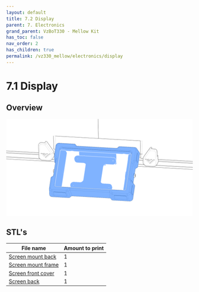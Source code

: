 ```yaml
---
layout: default
title: 7.2 Display
parent: 7. Electronics
grand_parent: VzBoT330 - Mellow Kit
has_toc: false
nav_order: 2
has_children: true
permalink: /vz330_mellow/electronics/display
---
```


# 7.1 Display

## Overview
![Overview](../../assets/images/manual/vz330_mellow/electronics/display/overview.png)

## STL's

| File name | Amount to print |
|-----------|-----------------|
| <a href="https://github.com/VzBoT3D/VzBoT-Vz330/blob/master/Assemblies%20BOM%20and%20STL/electronics/Screen%20Mount/screen%20mount%20back.stl" target="_blank">Screen mount back</a> | 1 |
| <a href="https://github.com/VzBoT3D/VzBoT-Vz330/blob/master/Assemblies%20BOM%20and%20STL/electronics/Screen%20Mount/screen%20mount%20frame.stl" target="_blank">Screen mount frame</a> | 1 |
| <a href="https://github.com/VzBoT3D/VzBoT-https://github.com/VzBoT3D/VzBoT-Vz330/blob/master/Assemblies%20BOM%20and%20STL/electronics/Screen%20Mount/New%20Version/screen%20cover.stl" target="_blank">Screen front cover</a> | 1 |
| <a href="https://github.com/VzBoT3D/VzBoT-Vz330/blob/master/Assemblies%20BOM%20and%20STL/electronics/Screen%20Mount/New%20Version/screen%20back.stl" target="_blank">Screen back</a> | 1 |